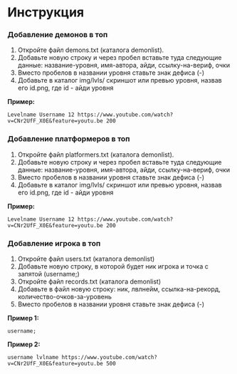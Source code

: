 # Инструкция
### Добавление демонов в топ
1. Откройте файл demons.txt (каталога demonlist).
2. Добавьте новую строку и через пробел вставьте туда следующие данные: название-уровня, имя-автора, айди, ссылку-на-вериф, очки
3. Вместо пробелов в названии уровня ставьте знак дефиса (-)
4. Добавьте в каталог img/lvls/ скриншот или превью уровня, назвав его id.png, где id - айди уровня<br>

**Пример:** 
```
Levelname Username 12 https://www.youtube.com/watch?v=CNr2UfF_X0E&feature=youtu.be 200
```

### Добавление платформеров в топ
1. Откройте файл platformers.txt (каталога demonlist).
2. Добавьте новую строку и через пробел вставьте туда следующие данные: название-уровня, имя-автора, айди, ссылку-на-вериф, очки
3. Вместо пробелов в названии уровня ставьте знак дефиса (-)<br>
4. Добавьте в каталог img/lvls/ скриншот или превью уровня, назвав его id.png, где id - айди уровня<br>

**Пример:** 
```
Levelname Username 12 https://www.youtube.com/watch?v=CNr2UfF_X0E&feature=youtu.be 200
```

### Добавление игрока в топ
1. Откройте файл users.txt (каталога demonlist)
2. Добавьте новую строку, в которой будет ник игрока и точка с запятой (username;)
3. Откройте файл records.txt (каталога demonlist)
4. Добавьте в файл новую строку: ник, лвлнейм, ссылка-на-рекорд, количество-очков-за-уровень
5. Вместо пробелов в названии уровня ставьте знак дефиса (-)<br>

**Пример 1:**
```
username;
```

**Пример 2:**
```
username lvlname https://www.youtube.com/watch?v=CNr2UfF_X0E&feature=youtu.be 500
```
